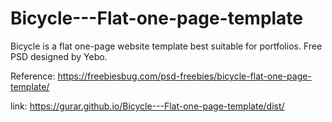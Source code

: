 # Bicycle---Flat-one-page-template
Bicycle is a flat one-page website template best suitable for portfolios. Free PSD designed by Yebo.

Reference: https://freebiesbug.com/psd-freebies/bicycle-flat-one-page-template/

link: https://gurar.github.io/Bicycle---Flat-one-page-template/dist/
